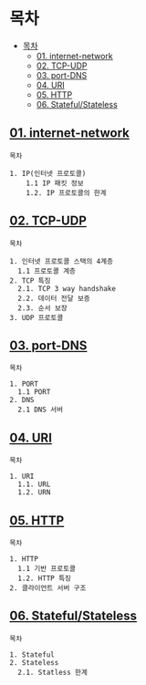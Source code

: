 # 목차
- [목차](#목차)
  - [01. internet-network](#01-internet-network)
  - [02. TCP-UDP](#02-tcp-udp)
  - [03. port-DNS](#03-port-dns)
  - [04. URI](#04-uri)
  - [05. HTTP](#05-http)
  - [06. Stateful/Stateless](#06-statefulstateless)

## [01. internet-network](01.internet-network.md)

```
목차

1. IP(인터넷 프로토콜)
    1.1 IP 패킷 정보
    1.2. IP 프로토콜의 한계
```

## [02. TCP-UDP](02.TCP-UDP.md)

```
목차

1. 인터넷 프로토콜 스택의 4계층
  1.1 프로토콜 계층
2. TCP 특징
  2.1. TCP 3 way handshake
  2.2. 데이터 전달 보증
  2.3. 순서 보장
3. UDP 프로토콜

```

## [03. port-DNS](03.port-DNS.md)
```
목차

1. PORT
  1.1 PORT
2. DNS
  2.1 DNS 서버
```

## [04. URI](04.URI.md)
```
목차

1. URI
  1.1. URL
  1.2. URN
```

## [05. HTTP](05.HTTP.md)
```
목차

1. HTTP
  1.1 기반 프로토콜
  1.2. HTTP 특징
2. 클라이언트 서버 구조
```

## [06. Stateful/Stateless](06.stateful-less.md)
```
목차

1. Stateful
2. Stateless
  2.1. Statless 한계
```